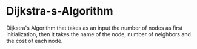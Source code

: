 # Dijkstra-s-Algorithm
Dijkstra's Algorithm that takes as an input the number of nodes as first initialization, then it takes the name of the node, number of neighbors and the cost of each node.
